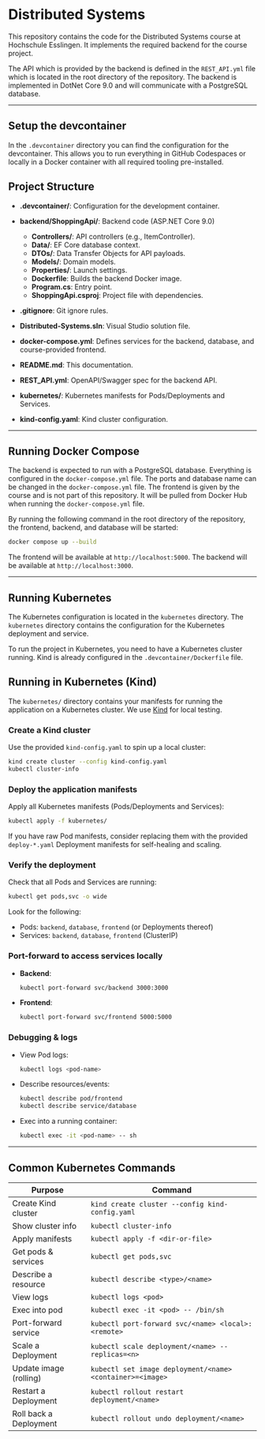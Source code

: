 # Distributed Systems

This repository contains the code for the Distributed Systems course at Hochschule Esslingen.
It implements the required backend for the course project.

The API which is provided by the backend is defined in the `REST_API.yml` file which is located in the root directory of the repository.
The backend is implemented in DotNet Core 9.0 and will communicate with a PostgreSQL database.

---

## Setup the devcontainer

In the `.devcontainer` directory you can find the configuration for the devcontainer. This allows you to run everything in GitHub Codespaces or locally in a Docker container with all required tooling pre-installed.

## Project Structure

- **.devcontainer/**: Configuration for the development container.
- **backend/ShoppingApi/**: Backend code (ASP.NET Core 9.0)

  - **Controllers/**: API controllers (e.g., ItemController).
  - **Data/**: EF Core database context.
  - **DTOs/**: Data Transfer Objects for API payloads.
  - **Models/**: Domain models.
  - **Properties/**: Launch settings.
  - **Dockerfile**: Builds the backend Docker image.
  - **Program.cs**: Entry point.
  - **ShoppingApi.csproj**: Project file with dependencies.

- **.gitignore**: Git ignore rules.
- **Distributed-Systems.sln**: Visual Studio solution file.
- **docker-compose.yml**: Defines services for the backend, database, and course-provided frontend.
- **README.md**: This documentation.
- **REST_API.yml**: OpenAPI/Swagger spec for the backend API.
- **kubernetes/**: Kubernetes manifests for Pods/Deployments and Services.
- **kind-config.yaml**: Kind cluster configuration.

---

## Running Docker Compose

The backend is expected to run with a PostgreSQL database.
Everything is configured in the `docker-compose.yml` file.
The ports and database name can be changed in the `docker-compose.yml` file.
The frontend is given by the course and is not part of this repository.
It will be pulled from Docker Hub when running the `docker-compose.yml` file.

By running the following command in the root directory of the repository, the frontend, backend, and database will be started:

```bash
docker compose up --build
```

The frontend will be available at `http://localhost:5000`.
The backend will be available at `http://localhost:3000`.

---

## Running Kubernetes

The Kubernetes configuration is located in the `kubernetes` directory.
The `kubernetes` directory contains the configuration for the Kubernetes deployment and service.

To run the project in Kubernetes, you need to have a Kubernetes cluster running.
Kind is already configured in the `.devcontainer/Dockerfile` file.

## Running in Kubernetes (Kind)

The `kubernetes/` directory contains your manifests for running the application on a Kubernetes cluster. We use [Kind](https://kind.sigs.k8s.io/) for local testing.

### Create a Kind cluster

Use the provided `kind-config.yaml` to spin up a local cluster:

```bash
kind create cluster --config kind-config.yaml
kubectl cluster-info
```

### Deploy the application manifests

Apply all Kubernetes manifests (Pods/Deployments and Services):

```bash
kubectl apply -f kubernetes/
```

If you have raw Pod manifests, consider replacing them with the provided `deploy-*.yaml` Deployment manifests for self-healing and scaling.

### Verify the deployment

Check that all Pods and Services are running:

```bash
kubectl get pods,svc -o wide
```

Look for the following:

- Pods: `backend`, `database`, `frontend` (or Deployments thereof)
- Services: `backend`, `database`, `frontend` (ClusterIP)

### Port-forward to access services locally

- **Backend**:

  ```bash
  kubectl port-forward svc/backend 3000:3000
  ```

- **Frontend**:

  ```bash
  kubectl port-forward svc/frontend 5000:5000
  ```

### Debugging & logs

- View Pod logs:

  ```bash
  kubectl logs <pod-name>
  ```

- Describe resources/events:

  ```bash
  kubectl describe pod/frontend
  kubectl describe service/database
  ```

- Exec into a running container:

  ```bash
  kubectl exec -it <pod-name> -- sh
  ```

---

## Common Kubernetes Commands

| Purpose                | Command                                                   |
| ---------------------- | --------------------------------------------------------- |
| Create Kind cluster    | `kind create cluster --config kind-config.yaml`           |
| Show cluster info      | `kubectl cluster-info`                                    |
| Apply manifests        | `kubectl apply -f <dir-or-file>`                          |
| Get pods & services    | `kubectl get pods,svc`                                    |
| Describe a resource    | `kubectl describe <type>/<name>`                          |
| View logs              | `kubectl logs <pod>`                                      |
| Exec into pod          | `kubectl exec -it <pod> -- /bin/sh`                       |
| Port-forward service   | `kubectl port-forward svc/<name> <local>:<remote>`        |
| Scale a Deployment     | `kubectl scale deployment/<name> --replicas=<n>`          |
| Update image (rolling) | `kubectl set image deployment/<name> <container>=<image>` |
| Restart a Deployment   | `kubectl rollout restart deployment/<name>`               |
| Roll back a Deployment | `kubectl rollout undo deployment/<name>`                  |

